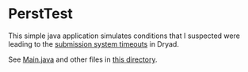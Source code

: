 PerstTest
=========

This simple java application simulates conditions that I suspected were leading to the [submission system timeouts](https://trello.com/c/gITr3XwB) in Dryad.

See [Main.java](/src/main/java/org/nescent/persttest/Main.java) and other files in [this directory](/src/main/java/org/nescent/persttest).
